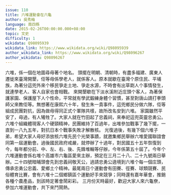```yaml
---
issue: 110
title: 六堆運動會在六龜
author: 吳秀梅
language: 南四縣
date: 2015-02-26T00:00:00.000+08:00
topic: 文史
difficulty: 1
wikidata: Q98095939
wikidata_link: https://www.wikidata.org/wiki/Q98095939
author_wikidata_link: https://www.wikidata.org/wiki/Q98096267
author_wikidata: Q98096267
---
```

六堆，係一個在地圖尋毋著个地名。
頭擺在明朝、清朝時，有盡多福建、廣東人遷徙來臺灣開墾，佢等毋係學老人，就係客人。原本就歇在臺灣个原住民、平埔族，為著分這兜外來个移民爭走土地、爭走水源，不時會有出草㓾人个事情發生，就連學老人、客人自家也會相戰。
來開墾歇在下淡水溪附近庄頭个客人，為著保護家園、保護屋下人个性命，平常就有學武鍛練身體个習慣，甚至對唐山請打拳頭師父來教佢等。無想著在康熙六十年，發生朱一貴事件，這兜鄉民分做六隊，佢等組成民團對抗，因為做毋得同正式个軍隊共樣，故所改名安到六堆。
家園雖然平安了，毋過，有人犧牲了。大家人就在竹田起了忠義祠，來奉祀這兜英靈忠勇公。六堆个組織體現客人个硬頸精神，民團維持了百過年，出堆參加戰事了幾下擺，一直到一八九五年，對抗日本个戰事失敗才解散核。
光復過後，有幾下個六堆子弟，希望大家人毋好添放核六堆先民个光榮事蹟，就邀集鄉民舉辦六堆愛國聯誼會同第一屆運動會。過後國民政府戒嚴，就停辦了十過年，對民國五十五年恢復到今，每年都分前、中、左、右、後、先鋒堆輪等仔辦，今年係第五十屆了。今年个六堆運動會係右堆个高雄市六龜區愛來主辦，預定在三月二十八、二十九號兩日舉辦。二十四號暗晡頭會先到忠義祠敬天公，過請忠勇公遶境到六堆个每一個庄頭，傳承忠勇公忠義、愛鄉土个精神。最尾兩日个運動會有田賽、徑賽、球類競賽、民俗體育比賽，會有六堆十二個鄉鎮區个運動好手來競爭；同時還有嘉年華會，推銷各種个農產品，到該時定著會鬧彩彩。
三月份天時最好，歡迎大家人來六龜尞，參加六堆運動會，共下來鬥鬧熱。